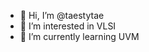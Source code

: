 - 👋 Hi, I’m @taestytae
- 👀 I’m interested in VLSI
- 🌱 I’m currently learning UVM


<!---
taestytae/taestytae is a ✨ special ✨ repository because its `README.md` (this file) appears on your GitHub profile.
You can click the Preview link to take a look at your changes.
--->
